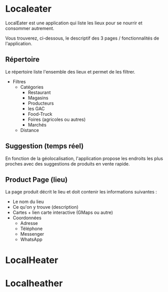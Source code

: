 # Localeater

LocalEater est une application qui liste les lieux pour se nourrir et consommer autrement.

Vous trouverez, ci-dessous, le descriptif des 3 pages / fonctionnalités de l'application.

## Répertoire

Le répertoire liste l'ensemble des lieux et permet de les filtrer.

- Filtres
  - Catégories
    - Restaurant
    - Magasins
    - Producteurs
    - les GAC
    - Food-Truck
    - Foires (agricoles ou autres)
    - Marchés
  - Distance

## Suggestion (temps réel)

En fonction de la géolocalisation, l'application propose les endroits les plus proches avec des suggestions de produits en vente rapide.

## Product Page (lieu)

La page produit décrit le lieu et doit contenir les informations suivantes :

- Le nom du lieu
- Ce qu'on y trouve (description)
- Cartes + lien carte interactive (GMaps ou autre)
- Coordonnées
  - Adresse
  - Téléphone
  - Messenger
  - WhatsApp
# LocalHeater
# Localheather
